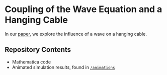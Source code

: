 # Coupling of the Wave Equation and a Hanging Cable

In our [paper](https://www.et.byu.edu/~vps/ME505/ME505.htm), we explore the influence of a wave on a hanging cable.

## Repository Contents

- Mathematica code
- Animated simulation results, found in [`/animations`](animations)
